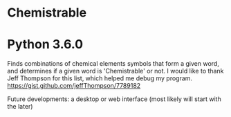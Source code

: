 # Chemistrable
# Python 3.6.0
Finds combinations of chemical elements symbols that form a given word, and determines if a given word is 'Chemistrable' or not.
I would like to thank Jeff Thompson for this list, which helped me debug my program.
https://gist.github.com/jeffThompson/7789182

Future developments: a desktop or web interface (most likely will start with the later)
